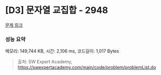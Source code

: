 # [D3] 문자열 교집합 - 2948 

[문제 링크](https://swexpertacademy.com/main/code/problem/problemDetail.do?contestProbId=AV-Un3G64SUDFAXr) 

### 성능 요약

메모리: 149,744 KB, 시간: 2,106 ms, 코드길이: 1,017 Bytes



> 출처: SW Expert Academy, https://swexpertacademy.com/main/code/problem/problemList.do